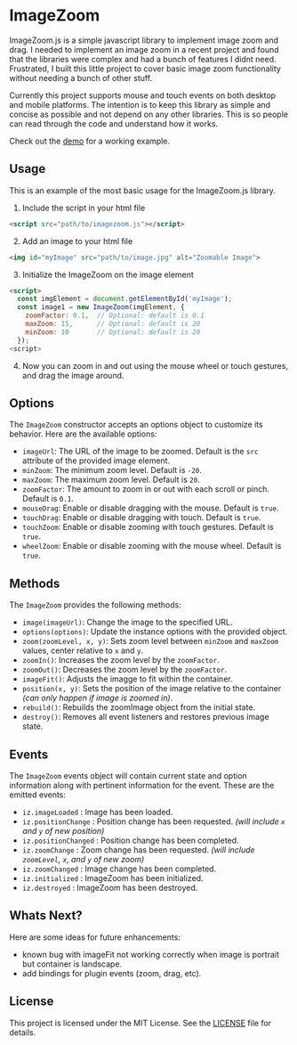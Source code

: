 # ImageZoom
ImageZoom.js is a simple javascript library to implement image zoom and drag.  I needed to implement an image zoom in a recent project and found that the libraries were complex and had a bunch of features I didnt need.  Frustrated, I built this little project to cover basic image zoom functionality without needing a bunch of other stuff.  

Currently this project supports mouse and touch events on both desktop and mobile platforms.  The intention is to keep this library as simple and concise as possible and not depend on any other libraries.  This is so people can read through the code and understand how it works.

Check out the [demo](https://eldinocodes.github.io/ImageZoom/example) for a working example.

## Usage
This is an example of the most basic usage for the ImageZoom.js library.

1. Include the script in your html file
```html
<script src="path/to/imagezoom.js"></script>
```
2. Add an image to your html file
```html
<img id="myImage" src="path/to/image.jpg" alt="Zoomable Image">
```
3. Initialize the ImageZoom on the image element
```html
<script>
  const imgElement = document.getElementById('myImage');
  const image1 = new ImageZoom(imgElement, {
	zoomFactor: 0.1,  // Optional: default is 0.1
	maxZoom: 15,      // Optional: default is 20
	minZoom: 10       // Optional: default is 20
  });
<script>	
```
4. Now you can zoom in and out using the mouse wheel or touch gestures, and drag the image around.

## Options
The `ImageZoom` constructor accepts an options object to customize its behavior. Here are the available options:
- `imageUrl`: The URL of the image to be zoomed. Default is the `src` attribute of the provided image element.
- `minZoom`: The minimum zoom level. Default is `-20`.
- `maxZoom`: The maximum zoom level. Default is `20`.
- `zoomFactor`: The amount to zoom in or out with each scroll or pinch. Default is `0.1`.
- `mouseDrag`: Enable or disable dragging with the mouse. Default is `true`.
- `touchDrag`: Enable or disable dragging with touch. Default is `true`.
- `touchZoom`: Enable or disable zooming with touch gestures. Default is `true`.
- `wheelZoom`: Enable or disable zooming with the mouse wheel. Default is `true`.

## Methods
The `ImageZoom` provides the following methods:
- `image(imageUrl)`: Change the image to the specified URL.
- `options(options)`: Update the instance options with the provided object.
- `zoom(zoomLevel, x, y)`: Sets zoom level between `minZoom` and `maxZoom` values, center relative to `x` and `y`.
- `zoomIn()`: Increases the zoom level by the `zoomFactor`.
- `zoomOut()`: Decreases the zoom level by the `zoomFactor`.
- `imageFit()`: Adjusts the imagge to fit within the container.
- `position(x, y)`: Sets the position of the image relative to the container *(can only happen if image is zoomed in)*.
- `rebuild()`: Rebuilds the zoomImage object from the initial state.
- `destroy()`: Removes all event listeners and restores previous image state.

## Events
The `ImageZoom` events object will contain current state and option information along with pertinent information for the event.  These are the emitted events:
- `iz.imageLoaded` : Image has been loaded.
- `iz.positionChange` : Position change has been requested. *(will include `x` and `y` of new position)*
- `iz.positionChanged` : Position change has been completed.
- `iz.zoomChange` : Zoom change has been requested. *(will include `zoomLevel`, `x`, and `y` of new zoom)*
- `iz.zoomChanged` : Image change has been completed.
- `iz.initialized` : ImageZoom has been initialized.
- `iz.destroyed` : ImageZoom has been destroyed.

## Whats Next?
Here are some ideas for future enhancements:
- known bug with imageFit not working correctly when image is portrait but container is landscape.
- add bindings for plugin events (zoom, drag, etc).

## License
This project is licensed under the MIT License. See the [LICENSE](LICENSE) file for details.